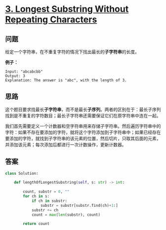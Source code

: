 # [3. Longest Substring Without Repeating Characters](https://leetcode.com/problems/longest-substring-without-repeating-characters/)

## 问题

给定一个字符串，在不重复字符的情况下找出最长的**子字符串**的长度。

**例子：**

```
Input: "abcabcbb"
Output: 3 
Explanation: The answer is "abc", with the length of 3. 
```

## 思路

这个题目要求找最长**子字符串**，而不是最长**子序列**。两者的区别在于：最长子序列找到是不重复的字符数目；最长子字符串还需要保证它们在原字符串中连在一起。

我们首先需要定义一个计数器和空字符串用来存储子字符串。然后遍历字符串中的字符：如果不存在要添加的字符，就将这个字符添加到子字符串中；如果已经存在要添加的字符，就找到子字符串的该元素的位置，然后切片，只取其后面的元素，并添加该元素；每次添加后都进行一次计数操作，更新计数器。

## 答案

```python
class Solution:
    
    def lengthOfLongestSubstring(self, s: str) -> int:
        
        count, substr = 0, ""
        for ch in s:
            if ch in substr:
                substr = substr[substr.find(ch)+1:]
            substr += ch
            count = max(len(substr), count)
        
        return count   
```

